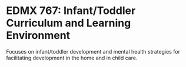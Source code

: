 # EDMX 767: Infant/Toddler Curriculum and Learning Environment

Focuses on infant/toddler development and mental health strategies for facilitating development in the home and in child care.